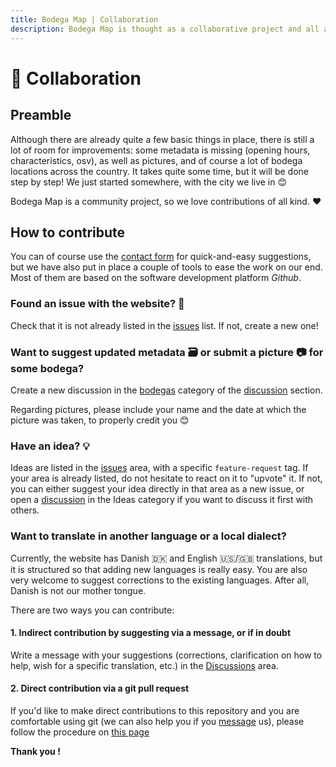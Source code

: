 ```yaml
---
title: Bodega Map | Collaboration
description: Bodega Map is thought as a collaborative project and all are welcome to contribute
---
```


# 🤝 Collaboration

## Preamble

Although there are already quite a few basic things in place, there is still a lot of room for improvements: some metadata is missing (opening hours, characteristics, osv), as well as pictures, and of course a lot of bodega locations across the country. It takes quite some time, but it will be done step by step! We just started somewhere, with the city we live in 😊

Bodega Map is a community project, so we love contributions of all kind. ❤️

## How to contribute

You can of course use the [contact form](/en/contact) for quick-and-easy suggestions, but we have also put in place a couple of tools to ease the work on our end. Most of them are based on the software development platform _Github_.

### Found an issue with the website? 🐛

Check that it is not already listed in the [issues](https://github.com/tmlmt/bodegamap-collab/issues) list. If not, create a new one!

### Want to suggest updated metadata 🗃️ or submit a picture 📷 for some bodega?

Create a new discussion in the [bodegas](https://github.com/tmlmt/bodegamap-collab/discussions/categories/bodegas) category of the [discussion](https://github.com/tmlmt/bodegamap-collab/discussions) section.

Regarding pictures, please include your name and the date at which the picture was taken, to properly credit you 😊

### Have an idea? 💡

Ideas are listed in the [issues](https://github.com/tmlmt/bodegamap-collab/issues) area, with a specific `feature-request` tag. If your area is already listed, do not hesitate to react on it to "upvote" it. If not, you can either suggest your idea directly in that area as a new issue, or open a [discussion](https://github.com/tmlmt/bodegamap-collab/discussions) in the Ideas category if you want to discuss it first with others.

### Want to translate in another language or a local dialect?

Currently, the website has Danish 🇩🇰 and English 🇺🇸/🇬🇧 translations, but it is structured so that adding new languages is really easy. You are also very welcome to suggest corrections to the existing languages. After all, Danish is not our mother tongue.

There are two ways you can contribute:

#### 1. Indirect contribution by suggesting via a message, or if in doubt

Write a message with your suggestions (corrections, clarification on how to help, wish for a specific translation, etc.) in the [Discussions](https://github.com/tmlmt/bodegamap-collab/discussions) area.

#### 2. Direct contribution via a git pull request

If you'd like to make direct contributions to this repository and you are comfortable using git (we can also help you if you [message](https://github.com/tmlmt/bodegamap-collab/discussions) us), please follow the procedure on [this page](https://github.com/tmlmt/bodegamap-collab#2-direct-contribution-via-a-git-pull-request)

**Thank you !**
